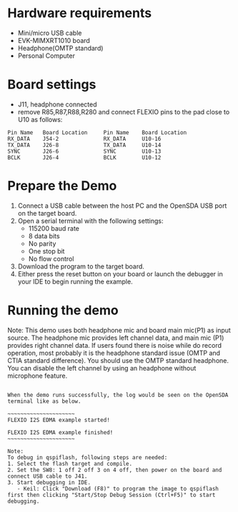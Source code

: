 Hardware requirements
===================
- Mini/micro USB cable
- EVK-MIMXRT1010 board
- Headphone(OMTP standard)
- Personal Computer

Board settings
============
- J11, headphone connected
- remove R85,R87,R88,R280 and connect FLEXIO pins to the pad close to U10 as follows:
~~~~~~~~~~~~~~~~~~~~~~~~~~~~~~~~~~~~~~~~~~~~~~~~~~~~~~
Pin Name   Board Location     Pin Name    Board Location
RX_DATA    J54-2              RX_DATA     U10-16
TX_DATA    J26-8              TX_DATA     U10-14
SYNC       J26-6              SYNC        U10-13
BCLK       J26-4              BCLK        U10-12
~~~~~~~~~~~~~~~~~~~~~~~~~~~~~~~~~~~~~~~~~~~~~~~~~~~~~~

Prepare the Demo
===============
1.  Connect a USB cable between the host PC and the OpenSDA USB port on the target board.
2.  Open a serial terminal with the following settings:
    - 115200 baud rate
    - 8 data bits
    - No parity
    - One stop bit
    - No flow control
3.  Download the program to the target board.
4.  Either press the reset button on your board or launch the debugger in your IDE to begin running the example.

Running the demo
===============

Note: This demo uses both headphone mic and board main mic(P1) as input source. The headphone mic provides left
channel data, and main mic (P1) provides right channel data. If users found there is noise while do record operation,
most probably it is the headphone standard issue (OMTP and CTIA standard difference). You should use the OMTP
standard headphone. You can disable the left channel by using an headphone without microphone feature.

~~~~~~~~~~~~~~~~~~~~~~~~~~~~~~~~~~~~~~~~~~~~~~~~~~~~~~~~~~~~~~~~~~~~~~~

When the demo runs successfully, the log would be seen on the OpenSDA terminal like as below.

~~~~~~~~~~~~~~~~~~~~~
FLEXIO I2S EDMA example started!

FLEXIO I2S EDMA example finished!
~~~~~~~~~~~~~~~~~~~~~

Note:
To debug in qspiflash, following steps are needed:
1. Select the flash target and compile.
2. Set the SW8: 1 off 2 off 3 on 4 off, then power on the board and connect USB cable to J41.
3. Start debugging in IDE.
   - Keil: Click "Download (F8)" to program the image to qspiflash first then clicking "Start/Stop Debug Session (Ctrl+F5)" to start debugging.
